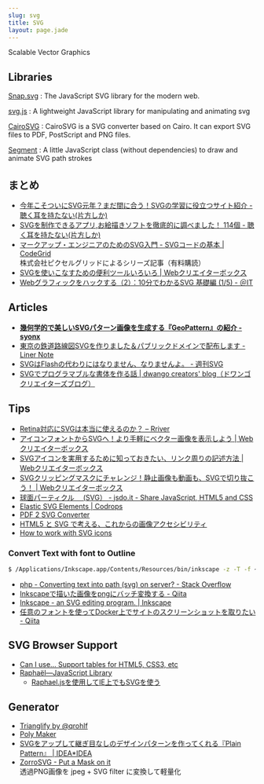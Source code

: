 ```yaml
---
slug: svg
title: SVG
layout: page.jade
---
```

Scalable Vector Graphics

## Libraries

[Snap.svg](http://snapsvg.io/)
: The JavaScript SVG library for the modern web.

[svg.js](http://www.svgjs.com/)
: A lightweight JavaScript library for manipulating and animating svg

[CairoSVG](http://cairosvg.org/)
: CairoSVG is a SVG converter based on Cairo. It can export SVG files to PDF, PostScript and PNG files.

[Segment](http://lmgonzalves.github.io/segment/)
: A little JavaScript class (without dependencies) to draw and animate SVG path strokes


## まとめ

- [今年こそついにSVG元年？まだ間に合う！SVGの学習に役立つサイト紹介 - 聴く耳を持たない(片方しか)](http://d.hatena.ne.jp/rikuo/20131028)
- [SVGを制作できるアプリ,お絵描きソフトを徹底的に調べました！ 114個 - 聴く耳を持たない(片方しか)](http://d.hatena.ne.jp/rikuo/20140528)
- [マークアップ・エンジニアのためのSVG入門 - SVGコードの基本 | CodeGrid](https://app.codegrid.net/entry/svg-basic)  
  株式会社ピクセルグリッドによるシリーズ記事（有料購読）
- [SVGを使いこなすための便利ツールいろいろ | Webクリエイターボックス](http://www.webcreatorbox.com/webinfo/svg-tools/)
- [Webグラフィックをハックする（2）：10分でわかるSVG 基礎編 (1/5) - ＠IT](http://www.atmarkit.co.jp/ait/articles/1206/01/news143.html)


## Articles

- __[幾何学的で美しいSVGパターン画像を生成する『GeoPattern』の紹介 - syonx](http://syonx.hatenablog.com/entry/2015/12/08/000000)__
- [東京の鉄道路線図SVGを作りました＆パブリックドメインで配布します - Liner Note](http://note.openvista.jp/2014/svg-rail-map)
- [SVGはFlashの代わりにはなりません、なりませんよ。 - 週刊SVG](http://ssvvgg.net/post/128179413430/svg%E3%81%AFflash%E3%81%AE%E4%BB%A3%E3%82%8F%E3%82%8A%E3%81%AB%E3%81%AF%E3%81%AA%E3%82%8A%E3%81%BE%E3%81%9B%E3%82%93%E3%81%AA%E3%82%8A%E3%81%BE%E3%81%9B%E3%82%93%E3%82%88)
- [SVGでプログラマブルな書体を作る話 | dwango creators' blog（ドワンゴクリエイターズブログ）](http://creator.dwango.co.jp/8741.html)


## Tips

- [Retina対応にSVGは本当に使えるのか？ – Rriver](http://parashuto.com/rriver/responsive-web/is-svg-good-for-high-res-screen-solutions)
- [アイコンフォントからSVGへ！より手軽にベクター画像を表示しよう | Webクリエイターボックス](http://www.webcreatorbox.com/tech/svg-vector/)
- [SVGアイコンを実用するために知っておきたい、リンク周りの記述方法 | Webクリエイターボックス](http://www.webcreatorbox.com/tech/svg-icon-link/)
- [SVGクリッピングマスクにチャレンジ！静止画像も動画も、SVGで切り抜こう！ | Webクリエイターボックス](http://www.webcreatorbox.com/tech/svg-mask/)
- [球面パーティクル　 (SVG） - jsdo.it - Share JavaScript, HTML5 and CSS](http://jsdo.it/gaziya/x1AR)
- [Elastic SVG Elements | Codrops](http://tympanus.net/codrops/2014/12/15/elastic-svg-elements/)
- [PDF 2 SVG Converter](http://pramodhkp.github.io/pdf2svg/)
- [HTML5 と SVG で考える、これからの画像アクセシビリティ](http://www.slideshare.net/ssuser99dc16/html5fun-svg-accessibility)
- [How to work with SVG icons](http://fvsch.com/code/svg-icons/how-to/)

### Convert Text with font to Outline

```bash
$ /Applications/Inkscape.app/Contents/Resources/bin/inkscape -z -T -f ~/sample.svg -l ~/out.svg
```

- [php - Converting text into path (svg) on server? - Stack Overflow](http://stackoverflow.com/questions/8422558/converting-text-into-path-svg-on-server)
- [Inkscapeで描いた画像をpngにバッチ変換する - Qiita](http://qiita.com/mstssk/items/8e79d946de2cf1d2786f)
- [Inkscape - an SVG editing program. | Inkscape](https://inkscape.org/ja/doc/inkscape-man.html)
- [任意のフォントを使ってDocker上でサイトのスクリーンショットを取りたい \- Qiita](http://qiita.com/yusukefurukawa/items/8774a2fc38799915790b)


## SVG Browser Support

- [Can I use... Support tables for HTML5, CSS3, etc](http://caniuse.com/#cats=SVG)
- [Raphaël—JavaScript Library](http://raphaeljs.com/)
    - [Raphael.jsを使用してIE上でもSVGを使う](http://5for1.jp/archives/288)


## Generator

- [Trianglify by @qrohlf](http://qrohlf.com/trianglify/)
- [Poly Maker](http://lab.aerotwist.com/canvas/poly-maker/)
- [SVGをアップして継ぎ目なしのデザインパターンを作ってくれる『Plain Pattern』 | IDEA*IDEA](http://www.ideaxidea.com/archives/2014/09/plain_pattern.html)
- [ZorroSVG - Put a Mask on it](http://quasimondo.com/ZorroSVG/)  
  透過PNG画像を jpeg + SVG filter に変換して軽量化
